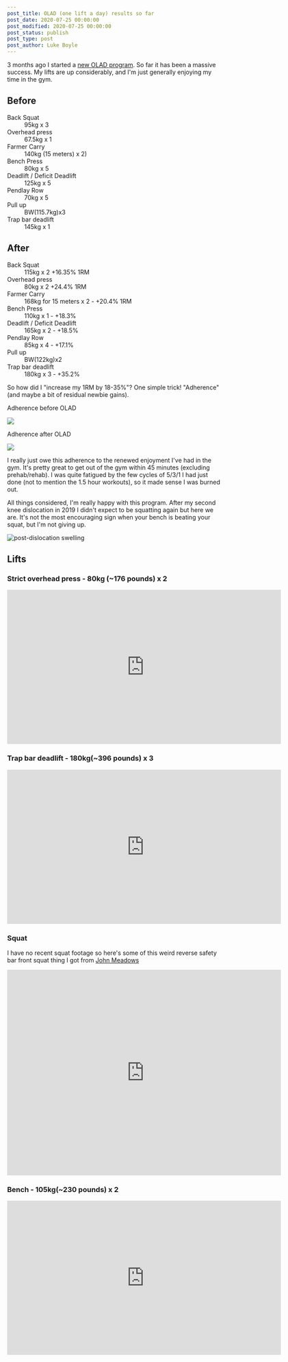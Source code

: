 ```yaml
---
post_title: OLAD (one lift a day) results so far
post_date: 2020-07-25 00:00:00
post_modified: 2020-07-25 00:00:00
post_status: publish
post_type: post
post_author: Luke Boyle
---
```


3 months ago I started a [new OLAD program](/blog-posts/2020/04/experimenting-with-olad). So far it has been a massive
success. My lifts are up considerably, and I'm just generally enjoying my time in the gym.

## Before

<dl>
    <dt>Back Squat</dt> 
    <dd>95kg x 3</dd>
    <dt>Overhead press</dt> 
    <dd>67.5kg x 1</dd>
    <dt>Farmer Carry</dt> 
    <dd>140kg (15 meters) x 2)</dd>
    <dt>Bench Press</dt> 
    <dd>80kg x 5</dd>
    <dt>Deadlift / Deficit Deadlift</dt> 
    <dd>125kg x 5</dd>
    <dt>Pendlay Row</dt> 
    <dd>70kg x 5</dd>
    <dt>Pull up</dt>
    <dd>BW(115.7kg)x3</dd>
    <dt>Trap bar deadlift</dt>
    <dd>145kg x 1</dd>
</dl>

## After

<dl>
    <dt>Back Squat</dt> 
    <dd>115kg x 2 +16.35% 1RM</dd>
    <dt>Overhead press</dt> 
    <dd>80kg x 2 +24.4% 1RM</dd>
    <dt>Farmer Carry</dt> 
    <dd>168kg for 15 meters x 2 - +20.4% 1RM</dd>
    <dt>Bench Press</dt> 
    <dd>110kg x 1 - +18.3%</dd>
    <dt>Deadlift / Deficit Deadlift</dt> 
    <dd>165kg x 2 - +18.5%</dd>
    <dt>Pendlay Row</dt> 
    <dd>85kg x 4 - +17.1%</dd>
    <dt>Pull up</dt>
    <dd>BW(122kg)x2</dd>
    <dt>Trap bar deadlift</dt>
    <dd>180kg x 3 - +35.2%</dd>
</dl>

So how did I "increase my 1RM by 18-35%"? One simple trick! "Adherence" (and maybe a bit of residual newbie gains).

Adherence before OLAD

![](/blog-posts/images/olad-results/adherence-before.jpg)

Adherence after OLAD

![](/blog-posts/images/olad-results/adherence-after.jpg)

I really just owe this adherence to the renewed enjoyment I've had in the gym. It's pretty great to get out of the gym
within 45 minutes (excluding prehab/rehab). I was quite fatigued by the few cycles of 5/3/1 I had just done (not to
mention the 1.5 hour workouts), so it made sense I was burned out.

All things considered, I'm really happy with this program. After my second knee dislocation in 2019 I didn't expect to
be squatting again but here we are. It's not the most encouraging sign when your bench is beating your squat, but I'm not giving up.

![post-dislocation swelling](/blog-posts/images/olad-results/dislocation.jpg)

## Lifts

### Strict overhead press - 80kg (~176 pounds) x 2

<iframe src="https://player.vimeo.com/video/441522966" width="640" height="360" frameborder="0" allow="autoplay; fullscreen" allowfullscreen></iframe>

### Trap bar deadlift - 180kg(~396 pounds) x 3

<iframe src="https://player.vimeo.com/video/441527050" width="640" height="360" frameborder="0" allow="autoplay; fullscreen" allowfullscreen></iframe>

### Squat

I have no recent squat footage so here's some of this weird reverse safety bar front squat thing I got from [John Meadows](https://www.youtube.com/watch?v=mUAOLEPEuV0)

<iframe src="https://player.vimeo.com/video/441565792" width="640" height="480" frameborder="0" allow="autoplay; fullscreen" allowfullscreen></iframe>

### Bench - 105kg(~230 pounds) x 2

<iframe src="https://player.vimeo.com/video/441559066" width="640" height="360" frameborder="0" allow="autoplay; fullscreen" allowfullscreen></iframe>

